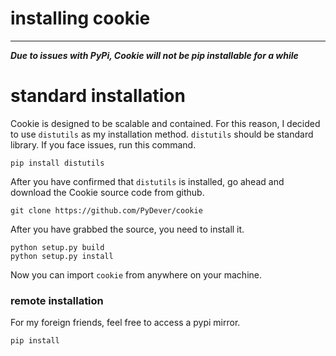 
# installing cookie
<hr>

***Due to issues with PyPi, Cookie will not be pip installable for a while***
# standard installation
Cookie is designed to be scalable and contained. For this reason, I decided to use
`distutils` as my installation method. `distutils` should be
standard library. If you face issues, run this command.
```
pip install distutils
```
After you have confirmed that `distutils` is installed, go ahead and download
the Cookie source code from github.
```
git clone https://github.com/PyDever/cookie
```
After you have grabbed the source, you need to install it.
```
python setup.py build
python setup.py install
```
Now you can import `cookie` from anywhere on your machine.

### remote installation
For my foreign friends, feel free to access a pypi mirror.
```
pip install
```

